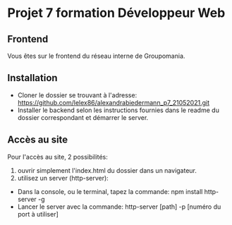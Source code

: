 # Projet 7 formation Développeur Web

## Frontend

Vous êtes sur le frontend du réseau interne de Groupomania.

## Installation

- Cloner le dossier se trouvant à l'adresse: https://github.com/lelex86/alexandrabiedermann_p7_21052021.git
- Installer le backend selon les instructions fournies dans le readme du dossier correspondant et démarrer le server.


## Accès au site

Pour l'accès au site, 2 possibilités:

1) ouvrir simplement l'index.html du dossier dans un navigateur.
2) utilisez un server (http-server):
  - Dans la console, ou le terminal, tapez la commande: npm install http-server -g
  - Lancer le server avec la commande: http-server [path] -p [numéro du port à utiliser]